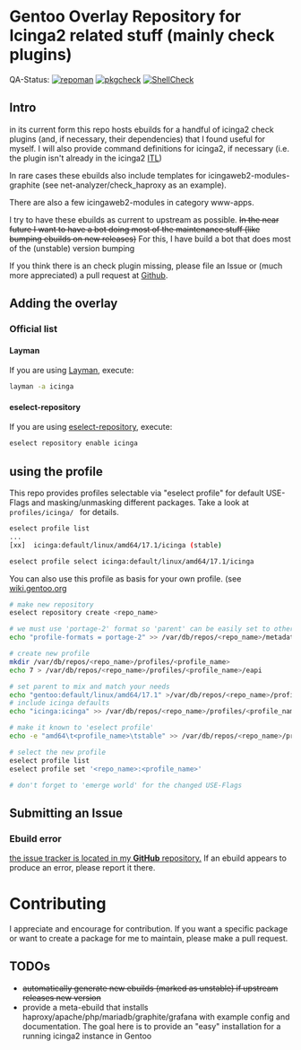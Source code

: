 # Gentoo Overlay Repository for Icinga2 related stuff (mainly check plugins)
QA-Status:
[![repoman](https://github.com/antonfischl1980/icinga/actions/workflows/repoman.yml/badge.svg)](https://github.com/antonfischl1980/icinga/actions/workflows/repoman.yml)
[![pkgcheck](https://github.com/antonfischl1980/icinga/actions/workflows/pkgcheck.yml/badge.svg)](https://github.com/antonfischl1980/icinga/actions/workflows/pkgcheck.yml)
[![ShellCheck](https://github.com/antonfischl1980/icinga/actions/workflows/shellcheck.yml/badge.svg)](https://github.com/antonfischl1980/icinga/actions/workflows/shellcheck.yml)

## Intro
in its current form this repo hosts ebuilds for a handful of icinga2 check plugins (and, if necessary, their dependencies) that I found useful for myself.
I will also provide command definitions for icinga2, if necessary (i.e. the plugin isn't already in the icinga2 [ITL](https://icinga.com/docs/icinga-2/latest/doc/10-icinga-template-library/))

In rare cases these ebuilds also include templates for icingaweb2-modules-graphite (see net-analyzer/check_haproxy as an example).

There are also a few icingaweb2-modules in category www-apps.

I try to have these ebuilds as current to upstream as possible. ~~In the near future I want to have a bot doing most of the maintenance stuff (like bumping ebuilds on new releases)~~ For this, I have build a bot that does most of the (unstable) version bumping

If you think there is an check plugin missing, please file an Issue or (much more appreciated) a pull request at [Github](https://github.com/antonfischl1980/icinga).

## Adding the overlay

### Official list

#### Layman

If you are using [Layman](https://wiki.gentoo.org/wiki/Layman), execute:

``` sh
layman -a icinga
```

#### eselect-repository

If you are using [eselect-repository](https://wiki.gentoo.org/wiki/Eselect/Repository), execute:

``` sh
eselect repository enable icinga
```

## using the profile

This repo provides profiles selectable via "eselect profile" for default USE-Flags and masking/unmasking different packages.
Take a look at ``profiles/icinga/ `` for details.
``` sh
eselect profile list
...
[xx]  icinga:default/linux/amd64/17.1/icinga (stable)

eselect profile select icinga:default/linux/amd64/17.1/icinga
```

You can also use this profile as basis for your own profile. (see [wiki.gentoo.org](https://wiki.gentoo.org/wiki/Profile_(Portage)#Creating_custom_profiles)
``` sh
# make new repository
eselect repository create <repo_name>

# we must use 'portage-2' format so 'parent' can be easily set to other repos
echo "profile-formats = portage-2" >> /var/db/repos/<repo_name>/metadata/layout.conf

# create new profile
mkdir /var/db/repos/<repo_name>/profiles/<profile_name>
echo 7 > /var/db/repos/<repo_name>/profiles/<profile_name>/eapi

# set parent to mix and match your needs
echo "gentoo:default/linux/amd64/17.1" >/var/db/repos/<repo_name>/profiles/<profile_name>/parent
# include icinga defaults
echo "icinga:icinga" >> /var/db/repos/<repo_name>/profiles/<profile_name>/parent

# make it known to 'eselect profile'
echo -e "amd64\t<profile_name>\tstable" >> /var/db/repos/<repo_name>/profiles/profiles.desc

# select the new profile
eselect profile list
eselect profile set '<repo_name>:<profile_name>'

# don't forget to 'emerge world' for the changed USE-Flags
```

## Submitting an Issue

### Ebuild error

[the issue tracker is located in my **GitHub** repository.](https://github.com/antonfischl1980/icinga/issues) If an ebuild appears to produce an error, please report it there.


# Contributing

I appreciate and encourage for contribution. If you want a specific package or want to create a package for me to maintain, please make a pull request.


## TODOs

* ~~automatically generate new ebuilds (marked as unstable) if upstream releases new version~~
* provide a meta-ebuild that installs haproxy/apache/php/mariadb/graphite/grafana with example config and documentation. The goal here is to provide an "easy" installation for a running icinga2 instance in Gentoo
